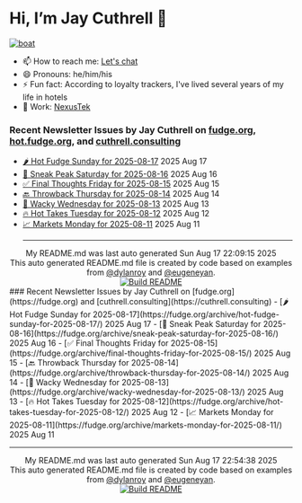 # Hi, I’m Jay Cuthrell 👋

[![boat](https://cuthrell.com/boat.jpg)](https://cuthrell.com)

- 📫 How to reach me: [Let's chat](https://jaycuthrell.com/contact/)
- 😄 Pronouns: he/him/his
- ⚡ Fun fact: According to loyalty trackers, I've lived several years of my life in hotels
- 💼 Work: [NexusTek](https://nexustek.com)

### Recent Newsletter Issues by Jay Cuthrell on [fudge.org](https://fudge.org), [hot.fudge.org](https://hot.fudge.org), and [cuthrell.consulting](https://cuthrell.consulting)
 - [🌶️ Hot Fudge Sunday for 2025-08-17](https://fudge.org/archive/hot-fudge-sunday-for-2025-08-17/) 2025 Aug 17
 - [🔮 Sneak Peak Saturday for 2025-08-16](https://fudge.org/archive/sneak-peak-saturday-for-2025-08-16/) 2025 Aug 16
 - [✅ Final Thoughts Friday for 2025-08-15](https://fudge.org/archive/final-thoughts-friday-for-2025-08-15/) 2025 Aug 15
 - [🔙 Throwback Thursday for 2025-08-14](https://fudge.org/archive/throwback-thursday-for-2025-08-14/) 2025 Aug 14
 - [🤪 Wacky Wednesday for 2025-08-13](https://fudge.org/archive/wacky-wednesday-for-2025-08-13/) 2025 Aug 13
 - [🔥 Hot Takes Tuesday for 2025-08-12](https://fudge.org/archive/hot-takes-tuesday-for-2025-08-12/) 2025 Aug 12
 - [📈 Markets Monday for 2025-08-11](https://fudge.org/archive/markets-monday-for-2025-08-11/) 2025 Aug 11<hr>
<div align="center">
My README.md was last auto generated Sun Aug 17 22:09:15 2025
<br>
  <link href="https://github.com/jaycuthrell" rel="me">
  <link href="https://fudge.org" rel="me">
This auto generated README.md file is created by code based on examples from <a href="https://towardsdatascience.com/auto-updating-your-github-profile-with-python-cde87b638168" target="_blank">@dylanroy</a> and <a href="https://github.com/eugeneyan" target="_blank">@eugeneyan</a>.
<br>
<a href="https://github.com/JayCuthrell/JayCuthrell/actions"><img src="https://github.com/JayCuthrell/JayCuthrell/workflows/cron/badge.svg?branch=master" align="center" alt="Build README"></a>
</div>### Recent Newsletter Issues by Jay Cuthrell on [fudge.org](https://fudge.org) and [cuthrell.consulting](https://cuthrell.consulting)
 - [🌶️ Hot Fudge Sunday for 2025-08-17](https://fudge.org/archive/hot-fudge-sunday-for-2025-08-17/) 2025 Aug 17
 - [🔮 Sneak Peak Saturday for 2025-08-16](https://fudge.org/archive/sneak-peak-saturday-for-2025-08-16/) 2025 Aug 16
 - [✅ Final Thoughts Friday for 2025-08-15](https://fudge.org/archive/final-thoughts-friday-for-2025-08-15/) 2025 Aug 15
 - [🔙 Throwback Thursday for 2025-08-14](https://fudge.org/archive/throwback-thursday-for-2025-08-14/) 2025 Aug 14
 - [🤪 Wacky Wednesday for 2025-08-13](https://fudge.org/archive/wacky-wednesday-for-2025-08-13/) 2025 Aug 13
 - [🔥 Hot Takes Tuesday for 2025-08-12](https://fudge.org/archive/hot-takes-tuesday-for-2025-08-12/) 2025 Aug 12
 - [📈 Markets Monday for 2025-08-11](https://fudge.org/archive/markets-monday-for-2025-08-11/) 2025 Aug 11<hr>
<div align="center">
My README.md was last auto generated Sun Aug 17 22:54:38 2025
<br>
  <link href="https://github.com/jaycuthrell" rel="me">
  <link href="https://fudge.org" rel="me">
This auto generated README.md file is created by code based on examples from <a href="https://towardsdatascience.com/auto-updating-your-github-profile-with-python-cde87b638168" target="_blank">@dylanroy</a> and <a href="https://github.com/eugeneyan" target="_blank">@eugeneyan</a>.
<br>
<a href="https://github.com/JayCuthrell/JayCuthrell/actions"><img src="https://github.com/JayCuthrell/JayCuthrell/workflows/cron/badge.svg?branch=master" align="center" alt="Build README"></a>
</div>
